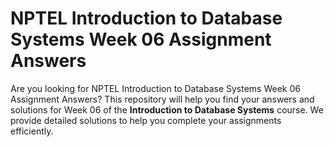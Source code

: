 # NPTEL Introduction to Database Systems Week 06 Assignment Answers

Are you looking for NPTEL Introduction to Database Systems Week 06 Assignment Answers? This repository will help you find your answers and solutions for Week 06 of the **Introduction to Database Systems** course. We provide detailed solutions to help you complete your assignments efficiently.